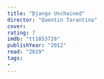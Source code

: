 ```yaml
---
title: "Django Unchained"
director: "Quentin Tarantino"
cover: 
rating: 7
imdb: "tt1853728"
publishYear: "2012"
read: "2019"
tags:
- 
---
```

